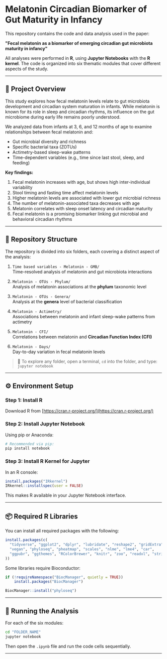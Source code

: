 
# Melatonin Circadian Biomarker of Gut Maturity in Infancy

This repository contains the code and data analysis used in the paper:

**"Fecal melatonin as a biomarker of emerging circadian gut microbiota maturity in infancy"**

All analyses were performed in **R**, using **Jupyter Notebooks** with the **R kernel**. The code is organized into six thematic modules that cover different aspects of the study.

---

## 🧪 Project Overview

This study explores how fecal melatonin levels relate to gut microbiota development and circadian system maturation in infants. While melatonin is known for its role in sleep and circadian rhythms, its influence on the gut microbiome during early life remains poorly understood.

We analyzed data from infants at 3, 6, and 12 months of age to examine relationships between fecal melatonin and:

- Gut microbial diversity and richness  
- Specific bacterial taxa (ZOTUs)  
- Actimetry-based sleep-wake patterns  
- Time-dependent variables (e.g., time since last stool, sleep, and feeding)

**Key findings:**

1. Fecal melatonin increases with age, but shows high inter-individual variability  
2. Stool timing and fasting time affect melatonin levels  
3. Higher melatonin levels are associated with lower gut microbial richness  
4. The number of melatonin-associated taxa decreases with age  
5. Melatonin correlates with sleep onset latency and circadian maturity  
6. Fecal melatonin is a promising biomarker linking gut microbial and behavioral circadian rhythms

---

## 📁 Repository Structure

The repository is divided into six folders, each covering a distinct aspect of the analysis:

1. `Time based variables - Melatonin - GMB/`  
   Time-resolved analysis of melatonin and gut microbiota interactions

2. `Melatonin - OTUs - Phylum/`  
   Analysis of melatonin associations at the **phylum** taxonomic level

3. `Melatonin - OTUs - Genera/`  
   Analysis at the **genera** level of bacterial classification

4. `Melatonin - Actimetry/`  
   Associations between melatonin and infant sleep-wake patterns from actimetry

5. `Melatonin - CFI/`  
   Correlations between melatonin and **Circadian Function Index (CFI)**

6. `Melatonin - Days/`  
   Day-to-day variation in fecal melatonin levels

> 📝 To explore any folder, open a terminal, `cd` into the folder, and type:  
> `jupyter notebook`

---

## ⚙️ Environment Setup

### Step 1: Install R

Download R from [https://cran.r-project.org/](https://cran.r-project.org/)

### Step 2: Install Jupyter Notebook

Using pip or Anaconda:

```bash
# Recommended via pip:
pip install notebook
```

### Step 3: Install R Kernel for Jupyter

In an R console:

```R
install.packages("IRkernel")
IRkernel::installspec(user = FALSE)
```

This makes R available in your Jupyter Notebook interface.

---

## 📦 Required R Libraries

You can install all required packages with the following:

```R
install.packages(c(
  "tidyverse", "ggplot2", "dplyr", "lubridate", "reshape2", "gridExtra",
  "vegan", "phyloseq", "pheatmap", "scales", "nlme", "lme4", "car",
  "ggpubr", "ggthemes", "RColorBrewer", "knitr", "zoo", "readxl", "stringr"
))
```

Some libraries require Bioconductor:

```R
if (!requireNamespace("BiocManager", quietly = TRUE))
    install.packages("BiocManager")

BiocManager::install("phyloseq")
```

---

## 🚀 Running the Analysis

For each of the six modules:

```bash
cd "FOLDER_NAME"
jupyter notebook
```

Then open the `.ipynb` file and run the code cells sequentially.

---

